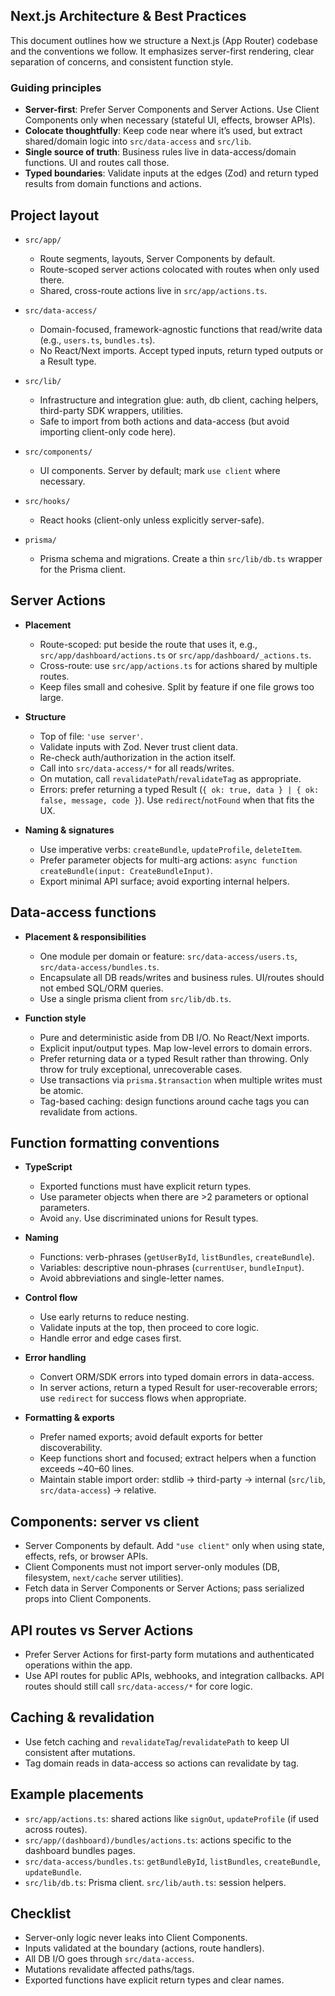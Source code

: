 ## Next.js Architecture & Best Practices

This document outlines how we structure a Next.js (App Router) codebase and the conventions we follow. It emphasizes server-first rendering, clear separation of concerns, and consistent function style.

### Guiding principles

- **Server-first**: Prefer Server Components and Server Actions. Use Client Components only when necessary (stateful UI, effects, browser APIs).
- **Colocate thoughtfully**: Keep code near where it’s used, but extract shared/domain logic into `src/data-access` and `src/lib`.
- **Single source of truth**: Business rules live in data-access/domain functions. UI and routes call those.
- **Typed boundaries**: Validate inputs at the edges (Zod) and return typed results from domain functions and actions.

## Project layout

- `src/app/`

  - Route segments, layouts, Server Components by default.
  - Route-scoped server actions colocated with routes when only used there.
  - Shared, cross-route actions live in `src/app/actions.ts`.

- `src/data-access/`

  - Domain-focused, framework-agnostic functions that read/write data (e.g., `users.ts`, `bundles.ts`).
  - No React/Next imports. Accept typed inputs, return typed outputs or a Result type.

- `src/lib/`

  - Infrastructure and integration glue: auth, db client, caching helpers, third-party SDK wrappers, utilities.
  - Safe to import from both actions and data-access (but avoid importing client-only code here).

- `src/components/`

  - UI components. Server by default; mark `use client` where necessary.

- `src/hooks/`

  - React hooks (client-only unless explicitly server-safe).

- `prisma/`
  - Prisma schema and migrations. Create a thin `src/lib/db.ts` wrapper for the Prisma client.

## Server Actions

- **Placement**

  - Route-scoped: put beside the route that uses it, e.g., `src/app/dashboard/actions.ts` or `src/app/dashboard/_actions.ts`.
  - Cross-route: use `src/app/actions.ts` for actions shared by multiple routes.
  - Keep files small and cohesive. Split by feature if one file grows too large.

- **Structure**

  - Top of file: `'use server'`.
  - Validate inputs with Zod. Never trust client data.
  - Re-check auth/authorization in the action itself.
  - Call into `src/data-access/*` for all reads/writes.
  - On mutation, call `revalidatePath`/`revalidateTag` as appropriate.
  - Errors: prefer returning a typed Result (`{ ok: true, data } | { ok: false, message, code }`). Use `redirect`/`notFound` when that fits the UX.

- **Naming & signatures**
  - Use imperative verbs: `createBundle`, `updateProfile`, `deleteItem`.
  - Prefer parameter objects for multi-arg actions: `async function createBundle(input: CreateBundleInput)`.
  - Export minimal API surface; avoid exporting internal helpers.

## Data-access functions

- **Placement & responsibilities**

  - One module per domain or feature: `src/data-access/users.ts`, `src/data-access/bundles.ts`.
  - Encapsulate all DB reads/writes and business rules. UI/routes should not embed SQL/ORM queries.
  - Use a single prisma client from `src/lib/db.ts`.

- **Function style**
  - Pure and deterministic aside from DB I/O. No React/Next imports.
  - Explicit input/output types. Map low-level errors to domain errors.
  - Prefer returning data or a typed Result rather than throwing. Only throw for truly exceptional, unrecoverable cases.
  - Use transactions via `prisma.$transaction` when multiple writes must be atomic.
  - Tag-based caching: design functions around cache tags you can revalidate from actions.

## Function formatting conventions

- **TypeScript**

  - Exported functions must have explicit return types.
  - Use parameter objects when there are >2 parameters or optional parameters.
  - Avoid `any`. Use discriminated unions for Result types.

- **Naming**

  - Functions: verb-phrases (`getUserById`, `listBundles`, `createBundle`).
  - Variables: descriptive noun-phrases (`currentUser`, `bundleInput`).
  - Avoid abbreviations and single-letter names.

- **Control flow**

  - Use early returns to reduce nesting.
  - Validate inputs at the top, then proceed to core logic.
  - Handle error and edge cases first.

- **Error handling**

  - Convert ORM/SDK errors into typed domain errors in data-access.
  - In server actions, return a typed Result for user-recoverable errors; use `redirect` for success flows when appropriate.

- **Formatting & exports**
  - Prefer named exports; avoid default exports for better discoverability.
  - Keep functions short and focused; extract helpers when a function exceeds ~40–60 lines.
  - Maintain stable import order: stdlib → third-party → internal (`src/lib`, `src/data-access`) → relative.

## Components: server vs client

- Server Components by default. Add `"use client"` only when using state, effects, refs, or browser APIs.
- Client Components must not import server-only modules (DB, filesystem, `next/cache` server utilities).
- Fetch data in Server Components or Server Actions; pass serialized props into Client Components.

## API routes vs Server Actions

- Prefer Server Actions for first-party form mutations and authenticated operations within the app.
- Use API routes for public APIs, webhooks, and integration callbacks. API routes should still call `src/data-access/*` for core logic.

## Caching & revalidation

- Use fetch caching and `revalidateTag`/`revalidatePath` to keep UI consistent after mutations.
- Tag domain reads in data-access so actions can revalidate by tag.

## Example placements

- `src/app/actions.ts`: shared actions like `signOut`, `updateProfile` (if used across routes).
- `src/app/(dashboard)/bundles/actions.ts`: actions specific to the dashboard bundles pages.
- `src/data-access/bundles.ts`: `getBundleById`, `listBundles`, `createBundle`, `updateBundle`.
- `src/lib/db.ts`: Prisma client. `src/lib/auth.ts`: session helpers.

## Checklist

- Server-only logic never leaks into Client Components.
- Inputs validated at the boundary (actions, route handlers).
- All DB I/O goes through `src/data-access`.
- Mutations revalidate affected paths/tags.
- Exported functions have explicit return types and clear names.
